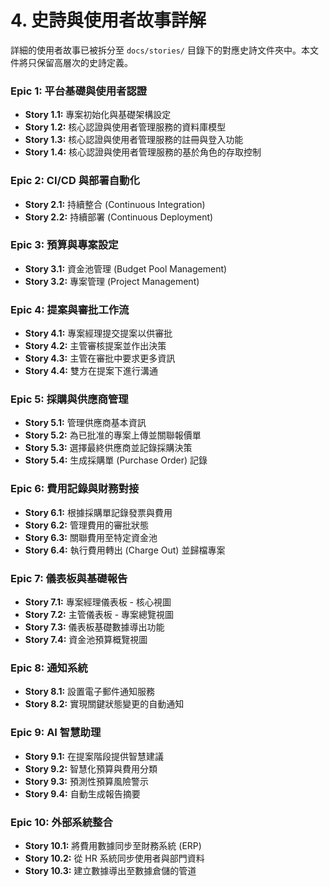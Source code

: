 # 4. 史詩與使用者故事詳解

詳細的使用者故事已被拆分至 `docs/stories/` 目錄下的對應史詩文件夾中。本文件將只保留高層次的史詩定義。

### Epic 1: 平台基礎與使用者認證
*   **Story 1.1:** 專案初始化與基礎架構設定
*   **Story 1.2:** 核心認證與使用者管理服務的資料庫模型
*   **Story 1.3:** 核心認證與使用者管理服務的註冊與登入功能
*   **Story 1.4:** 核心認證與使用者管理服務的基於角色的存取控制

### Epic 2: CI/CD 與部署自動化
*   **Story 2.1:** 持續整合 (Continuous Integration)
*   **Story 2.2:** 持續部署 (Continuous Deployment)

### Epic 3: 預算與專案設定
*   **Story 3.1:** 資金池管理 (Budget Pool Management)
*   **Story 3.2:** 專案管理 (Project Management)

### Epic 4: 提案與審批工作流
*   **Story 4.1:** 專案經理提交提案以供審批
*   **Story 4.2:** 主管審核提案並作出決策
*   **Story 4.3:** 主管在審批中要求更多資訊
*   **Story 4.4:** 雙方在提案下進行溝通

### Epic 5: 採購與供應商管理
*   **Story 5.1:** 管理供應商基本資訊
*   **Story 5.2:** 為已批准的專案上傳並關聯報價單
*   **Story 5.3:** 選擇最終供應商並記錄採購決策
*   **Story 5.4:** 生成採購單 (Purchase Order) 記錄

### Epic 6: 費用記錄與財務對接
*   **Story 6.1:** 根據採購單記錄發票與費用
*   **Story 6.2:** 管理費用的審批狀態
*   **Story 6.3:** 關聯費用至特定資金池
*   **Story 6.4:** 執行費用轉出 (Charge Out) 並歸檔專案

### Epic 7: 儀表板與基礎報告
*   **Story 7.1:** 專案經理儀表板 - 核心視圖
*   **Story 7.2:** 主管儀表板 - 專案總覽視圖
*   **Story 7.3:** 儀表板基礎數據導出功能
*   **Story 7.4:** 資金池預算概覽視圖

### Epic 8: 通知系統
*   **Story 8.1:** 設置電子郵件通知服務
*   **Story 8.2:** 實現關鍵狀態變更的自動通知

### Epic 9: AI 智慧助理
*   **Story 9.1:** 在提案階段提供智慧建議
*   **Story 9.2:** 智慧化預算與費用分類
*   **Story 9.3:** 預測性預算風險警示
*   **Story 9.4:** 自動生成報告摘要

### Epic 10: 外部系統整合
*   **Story 10.1:** 將費用數據同步至財務系統 (ERP)
*   **Story 10.2:** 從 HR 系統同步使用者與部門資料
*   **Story 10.3:** 建立數據導出至數據倉儲的管道
